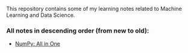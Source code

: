 This repository contains some of my learning notes related to Machine Learning and Data Science.
  
### All notes in descending order (from new to old):
- [NumPy: All in One](https://github.com/lenferdetroud/learning-notes/blob/main/Misc/numpy_all_in_one.ipynb)

